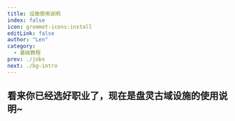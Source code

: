 ```yaml
---
title: 设施使用说明
index: false
icon: grommet-icons:install
editLink: false
author: "Len"
category:
  - 基础教程
prev: ./jobs
next: ./bg-intro
---
```


##  看来你已经选好职业了，现在是盘灵古域设施的使用说明~



